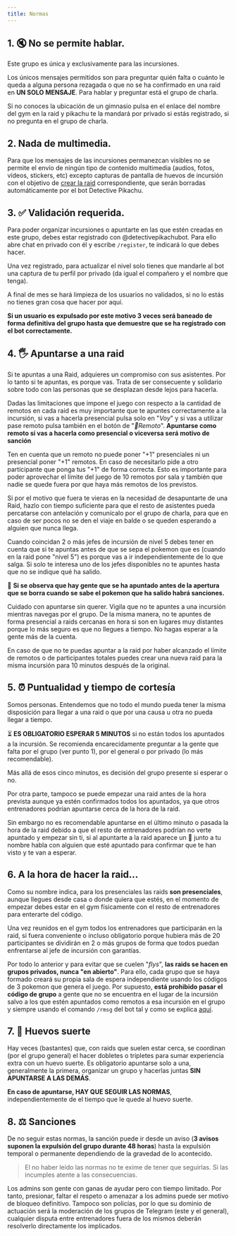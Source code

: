 ```yaml
---
title: Normas
---
```


## 1. 🔇 No se permite hablar.

Este grupo es única y exclusivamente para las incursiones.

Los únicos mensajes permitidos son para preguntar quién falta o cuánto le queda a alguna persona rezagada o que no se ha confirmado en una raid en **UN SOLO MENSAJE**. Para hablar y preguntar está el grupo de charla.

Si no conoces la ubicación de un gimnasio pulsa en el enlace del nombre del gym en la raid y pikachu te la mandará por privado si estás registrado, si no pregunta en el grupo de charla.

## 2. Nada de multimedia.

Para que los mensajes de las incursiones permanezcan visibles no se permite el envío de ningún tipo de contenido multimedia (audios, fotos, vídeos, stickers, etc) excepto capturas de pantalla de huevos de incursión con el objetivo de [crear la raid](https://acamara7es.github.io/PoGoFuenla/crear_raids#con-captura-de-pantalla) correspondiente, que serán borradas automáticamente por el bot Detective Pikachu.

## 3. ✅ Validación requerida.

Para poder organizar incursiones o apuntarte en las que estén creadas en este grupo, debes estar registrado con @detectivepikachubot. Para ello abre chat en privado con él y escribe `/register`, te indicará lo que debes hacer.

Una vez registrado, para actualizar el nivel solo tienes que mandarle al bot una captura de tu perfil por privado (da igual el compañero y el nombre que tenga).

A final de mes se hará limpieza de los usuarios no validados, si no lo estás no tienes gran cosa que hacer por aquí.

**Si un usuario es expulsado por este motivo 3 veces será baneado de forma definitiva del grupo hasta que demuestre que se ha registrado con el bot correctamente.**

## 4. 🖐 Apuntarse a una raid

Si te apuntas a una Raid, adquieres un compromiso con sus asistentes. Por lo tanto si te apuntas, es porque vas. Trata de ser consecuente y solidario sobre todo con las personas que se desplazan desde lejos para hacerla.

Dadas las limitaciones que impone el juego con respecto a la cantidad de remotos en cada raid es muy importante que te apuntes correctamente a la incursión, si vas a hacerla presencial pulsa solo en "_Voy_" y si vas a utilizar pase remoto pulsa también en el botón de "_📡Remoto_". **Apuntarse como remoto si vas a hacerla como presencial o viceversa será motivo de sanción**

Ten en cuenta que un remoto no puede poner "+1" presenciales ni un presencial poner "+1" remotos. En caso de necesitarlo pide a otro participante que ponga tus "+1" de forma correcta. Esto es importante para poder aprovechar el límite del juego de 10 remotos por sala y también que nadie se quede fuera por que haya más remotos de los previstos.

Si por el motivo que fuera te vieras en la necesidad de desapuntarte de una Raid, hazlo con tiempo suficiente para que el resto de asistentes pueda percatarse con antelación y comunícalo por el grupo de charla, para que en caso de ser pocos no se den el viaje en balde o se queden esperando a alguien que nunca llega.

Cuando coincidan 2 o más jefes de incursión de nivel 5 debes tener en cuenta que si te apuntas antes de que se sepa el pokemon que es (cuando en la raid pone "nivel 5") es porque vas a ir independientemente de lo que salga. Si solo te interesa uno de los jefes disponibles no te apuntes hasta que no se indique qué ha salido.

🚫 **Si se observa que hay gente que se ha apuntado antes de la apertura que se borra cuando se sabe el pokemon que ha salido habrá sanciones.**

Cuidado con apuntarse sin querer. Vigila que no te apuntes a una incursión mientras navegas por el grupo. De la misma manera, no te apuntes de forma presencial a raids cercanas en hora si son en lugares muy distantes porque lo más seguro es que no llegues a tiempo. No hagas esperar a la gente más de la cuenta.

En caso de que no te puedas apuntar a la raid por haber alcanzado el límite de remotos o de participantes totales puedes crear una nueva raid para la misma incursión para 10 minutos después de la original.

## 5. ⏰ Puntualidad y tiempo de cortesía

Somos personas. Entendemos que no todo el mundo pueda tener la misma disposición para llegar a una raid o que por una causa u otra no pueda llegar a tiempo.

⏳ **ES OBLIGATORIO ESPERAR 5 MINUTOS** si no están todos los apuntados a la incursión. Se recomienda encarecidamente preguntar a la gente que falta por el grupo (ver punto 1), por el general o por privado (lo más recomendable).

Más allá de esos cinco minutos, es decisión del grupo presente si esperar o no.

Por otra parte, tampoco se puede empezar una raid antes de la hora prevista aunque ya estén confirmados todos los apuntados, ya que otros entrenadores podrían apuntarse cerca de la hora de la raid.

Sin embargo no es recomendable apuntarse en el último minuto o pasada la hora de la raid debido a que el resto de entrenadores podrían no verte apuntado y empezar sin ti, si al apuntarte a la raid aparece un 🐌 junto a tu nombre habla con alguien que esté apuntado para confirmar que te han visto y te van a esperar.

## 6. A la hora de hacer la raid...

Como su nombre indica, para los presenciales las raids **son presenciales**, aunque llegues desde casa o donde quiera que estés, en el momento de empezar debes estar en el gym físicamente con el resto de entrenadores para enterarte del código.

Una vez reunidos en el gym todos los entrenadores que participarán en la raid, si fuera conveniente o incluso obligatorio porque hubiera más de 20 participantes se dividirán en 2 o más grupos de forma que todos puedan enfrentarse al jefe de incursión con garantías.

Por todo lo anterior y para evitar que se cuelen "_flys_", **las raids se hacen en grupos privados, nunca "en abierto"**. Para ello, cada grupo que se haya formado creará su propia sala de espera independiente usando los códigos de 3 pokemon que genera el juego. Por supuesto, **está prohibido pasar el código de grupo** a gente que no se encuentra en el lugar de la incursión salvo a los que estén apuntados como remotos a esa incursión en el grupo y siempre usando el comando `/rmsg` del bot tal y como se explica [aquí](https://acamara7es.github.io/PoGoFuenla/remotos#enviar-el-código).

## 7. 🥚 Huevos suerte

Hay veces (bastantes) que, con raids que suelen estar cerca, se coordinan (por el grupo general) el hacer dobletes o tripletes para sumar experiencia extra con un huevo suerte. Es obligatorio apuntarse solo a una, generalmente la primera, organizar un grupo y hacerlas juntas **SIN APUNTARSE A LAS DEMÁS**.

**En caso de apuntarse, HAY QUE SEGUIR LAS NORMAS**, independientemente de el tiempo que le quede al huevo suerte.

## 8. ⚖ Sanciones

De no seguir estas normas, la sanción puede ir desde un aviso (**3 avisos suponen la expulsión del grupo durante 48 horas**) hasta la expulsión temporal o permanente dependiendo de la gravedad de lo acontecido.

> El no haber leído las normas no te exime de tener que seguirlas. Si las incumples atente a las consecuencias.

Los admins son gente con ganas de ayudar pero con tiempo limitado. Por tanto, presionar, faltar el respeto o amenazar a los admins puede ser motivo de bloqueo definitivo. Tampoco son policías, por lo que su dominio de actuación será la moderación de los grupos de Telegram (este y el general), cualquier disputa entre entrenadores fuera de los mismos deberán resolverlo directamente los implicados.
